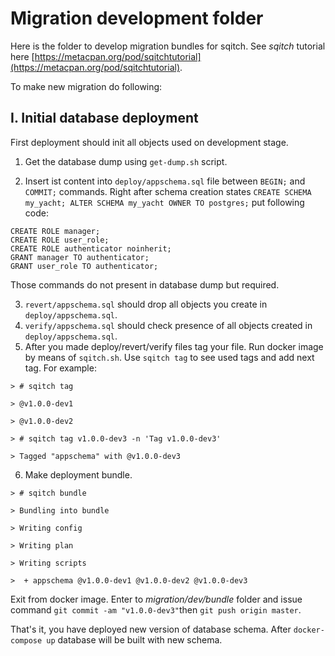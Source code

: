 Migration development folder
============================

Here is the folder to develop migration bundles for sqitch.
See _sqitch_ tutorial here [https://metacpan.org/pod/sqitchtutorial](https://metacpan.org/pod/sqitchtutorial).

To make new migration do following:

I. Initial database deployment
------------------------------
First deployment should init all objects used on development stage.
1. Get the database dump using `get-dump.sh` script.

2. Insert ist content into `deploy/appschema.sql` file between `BEGIN;` and `COMMIT;` commands. 
  Right after schema creation states `CREATE SCHEMA my_yacht; ALTER SCHEMA my_yacht OWNER TO postgres;` put following code:
  ```
  CREATE ROLE manager;
  CREATE ROLE user_role;
  CREATE ROLE authenticator noinherit;
  GRANT manager TO authenticator;
  GRANT user_role TO authenticator;
  ```
  Those commands do not present in database dump but required.

3. `revert/appschema.sql` should drop all objects you create in `deploy/appschema.sql`.
4. `verify/appschema.sql` should check presence of all objects created in `deploy/appschema.sql`.
5. After you made deploy/revert/verify files tag your file. Run docker image by means of `sqitch.sh`. Use `sqitch tag` to see used tags and add next tag. For example:
```
> # sqitch tag

> @v1.0.0-dev1

> @v1.0.0-dev2

> # sqitch tag v1.0.0-dev3 -n 'Tag v1.0.0-dev3'

> Tagged "appschema" with @v1.0.0-dev3
```
6. Make deployment bundle.
```
> # sqitch bundle

> Bundling into bundle

> Writing config

> Writing plan

> Writing scripts

>  + appschema @v1.0.0-dev1 @v1.0.0-dev2 @v1.0.0-dev3
```

 Exit from docker image. Enter to *migration/dev/bundle* folder and issue command 
  ` git commit -am "v1.0.0-dev3" `then `git push origin master`.
   
That's it, you have deployed new version of database schema. After `docker-compose up` database will be built with new schema.

